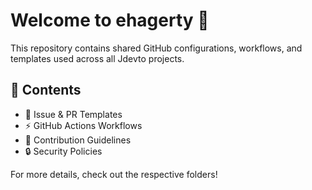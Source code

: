 # Welcome to ehagerty 🚀

This repository contains shared GitHub configurations, workflows, and templates used across all Jdevto projects.

## 🔹 Contents
- 📝 Issue & PR Templates
- ⚡ GitHub Actions Workflows
- 📜 Contribution Guidelines
- 🔒 Security Policies

For more details, check out the respective folders!
